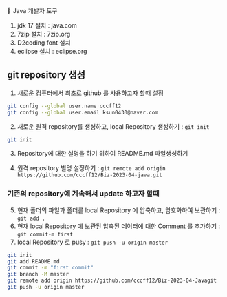 :horse: Java 개발자 도구 
1. jdk 17 설치 : java.com
2. 7zip 설치 : 7zip.org
3. D2coding font 설치
4. eclipse 설치 : eclipse.org

## git repository 생성
1. 새로운 컴퓨터에서 최초로 github 를 사용하고자 할때 설정

```bash
git config --global user.name cccff12
git config --global user.email ksun0430@naver.com
```

2. 새로운 원격 repository를 생성하고, local Repository 생성하기 : `git init`


```bash
git init
```
3. Repository에 대한 설명을 하기 위하여 README.md 파일생성하기

4. 원격 repository 별명 설정하기 : 
`git remote add origin https://github.com/cccff12/Biz-2023-04-java.git`

### 기존의 repository에 계속해서 update 하고자 할때
 
5. 현재 폴더의 파일과 폴더를 local Repository 에 압축하고, 암호화하여 보관하기 : `git add .`
6. 현재 local Repository 에 보관된 압축된 데이터에 대한 Comment 를 추가하기 : `git commit-m first`
7. local Repository 로 pusy : `git push -u origin
master`

```bash
git init
git add README.md
git commit -m "first commit"
git branch -M master
git remote add origin https://github.com/cccff12/Biz-2023-04-Javagit
git push -u origin master
```